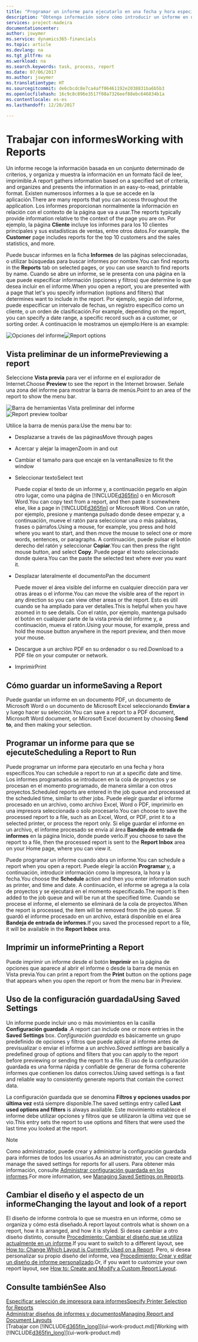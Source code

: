 ```yaml
---
title: "Programar un informe para ejecutarlo en una fecha y hora específicos | Documentos de Microsoft"
description: "Obtenga información sobre cómo introducir un informe en una cola de proyectos y programarlo para que se procesa en una fecha y hora específicas."
services: project-madeira
documentationcenter: 
author: jswymer
ms.service: dynamics365-financials
ms.topic: article
ms.devlang: na
ms.tgt_pltfrm: na
ms.workload: na
ms.search.keywords: task, process, report
ms.date: 07/06/2017
ms.author: jswymer
ms.translationtype: HT
ms.sourcegitcommit: de6cbcdc8e7ca4aff06461192e2038831ba6b5b3
ms.openlocfilehash: 16c9c8c896e3517f08a7326eef88ebc646834b1a
ms.contentlocale: es-es
ms.lasthandoff: 12/20/2017

---
```

# <a name="working-with-reports"></a><span data-ttu-id="5ccd4-103">Trabajar con informes</span><span class="sxs-lookup"><span data-stu-id="5ccd4-103">Working with Reports</span></span>
<span data-ttu-id="5ccd4-104">Un informe recoge la información basada en un conjunto determinado de criterios, y organiza y muestra la información en un formato fácil de leer, imprimible.</span><span class="sxs-lookup"><span data-stu-id="5ccd4-104">A report gathers information based on a specified set of criteria, and organizes and presents the information in an easy-to-read, printable format.</span></span> <span data-ttu-id="5ccd4-105">Existen numerosos informes a la que se accede en la aplicación.</span><span class="sxs-lookup"><span data-stu-id="5ccd4-105">There are many reports that you can access throughout the application.</span></span> <span data-ttu-id="5ccd4-106">Los informes proporcionan normalmente la información en relación con el contexto de la página que va a usar.</span><span class="sxs-lookup"><span data-stu-id="5ccd4-106">The reports typically provide information relative to the context of the page you are on.</span></span> <span data-ttu-id="5ccd4-107">Por ejemplo, la página **Cliente** incluye los informes para los 10 clientes principales y sus estadísticas de ventas, entre otros datos.</span><span class="sxs-lookup"><span data-stu-id="5ccd4-107">For example, the **Customer** page includes reports for the top 10 customers and the sales statistics, and more.</span></span>

<span data-ttu-id="5ccd4-108">Puede buscar informes en la ficha **Informes** de las páginas seleccionadas, o utilizar búsquedas para buscar informes por nombre.</span><span class="sxs-lookup"><span data-stu-id="5ccd4-108">You can find reports in the **Reports** tab on selected pages, or you can use search to find reports by name.</span></span> <span data-ttu-id="5ccd4-109">Cuando se abre un informe, se le presenta con una página en la que puede especificar información (opciones y filtros) que determine lo que desea incluir en el informe.</span><span class="sxs-lookup"><span data-stu-id="5ccd4-109">When you open a report, you are presented with a page that let's you specify information (options and filters) that determines want to include in the report.</span></span> <span data-ttu-id="5ccd4-110">Por ejemplo, según del informe, puede especificar un intervalo de fechas, un registro específico como un cliente, o un orden de clasificación.</span><span class="sxs-lookup"><span data-stu-id="5ccd4-110">For example, depending on the report, you can specify a date range, a specific record such as a customer, or sorting order.</span></span> <span data-ttu-id="5ccd4-111">A continuación le mostramos un ejemplo:</span><span class="sxs-lookup"><span data-stu-id="5ccd4-111">Here is an example:</span></span>

<span data-ttu-id="5ccd4-112">![Opciones del informe](media/report_options.png "Opciones del informe")</span><span class="sxs-lookup"><span data-stu-id="5ccd4-112">![Report options](media/report_options.png "Report options")</span></span>

## <a name="previewing-a-report"></a><span data-ttu-id="5ccd4-113">Vista preliminar de un informe</span><span class="sxs-lookup"><span data-stu-id="5ccd4-113">Previewing a report</span></span>
<span data-ttu-id="5ccd4-114">Seleccione **Vista previa** para ver el informe en el explorador de Internet.</span><span class="sxs-lookup"><span data-stu-id="5ccd4-114">Choose **Preview** to see the report in the Internet browser.</span></span> <span data-ttu-id="5ccd4-115">Señale una zona del informe para mostrar la barra de menús.</span><span class="sxs-lookup"><span data-stu-id="5ccd4-115">Point to an area of the report to show the menu bar.</span></span>  

<span data-ttu-id="5ccd4-116">![Barra de herramientas Vista preliminar del informe](media/report_viewer.png "Barra de herramientas Vista preliminar del informe")</span><span class="sxs-lookup"><span data-stu-id="5ccd4-116">![Report preview toolbar](media/report_viewer.png "Report preview toolbar")</span></span>

<span data-ttu-id="5ccd4-117">Utilice la barra de menús para:</span><span class="sxs-lookup"><span data-stu-id="5ccd4-117">Use the menu bar to:</span></span>

-   <span data-ttu-id="5ccd4-118">Desplazarse a través de las páginas</span><span class="sxs-lookup"><span data-stu-id="5ccd4-118">Move through pages</span></span>
-   <span data-ttu-id="5ccd4-119">Acercar y alejar la imagen</span><span class="sxs-lookup"><span data-stu-id="5ccd4-119">Zoom in and out</span></span>
-   <span data-ttu-id="5ccd4-120">Cambiar el tamaño para que encaje en la ventana</span><span class="sxs-lookup"><span data-stu-id="5ccd4-120">Resize to fit the window</span></span>
-   <span data-ttu-id="5ccd4-121">Seleccionar texto</span><span class="sxs-lookup"><span data-stu-id="5ccd4-121">Select text</span></span>

    <span data-ttu-id="5ccd4-122">Puede copiar el texto de un informe y, a continuación pegarlo en algún otro lugar, como una página de [!INCLUDE[d365fin](includes/d365fin_md.md)] o en Microsoft Word.</span><span class="sxs-lookup"><span data-stu-id="5ccd4-122">You can copy text from a report, and then paste it somewhere else, like a page in [!INCLUDE[d365fin](includes/d365fin_md.md)] or Microsoft Word.</span></span>  <span data-ttu-id="5ccd4-123">Con un ratón, por ejemplo, presione y mantenga pulsado donde desee empezar y, a continuación, mueve el ratón para seleccionar una o más palabras, frases o párrafos.</span><span class="sxs-lookup"><span data-stu-id="5ccd4-123">Using a mouse, for example, you press and hold where you want to start, and then move the mouse to select one or more words, sentences, or paragraphs.</span></span> <span data-ttu-id="5ccd4-124">A continuación, puede pulsar el botón derecho del ratón y seleccionar **Copiar**.</span><span class="sxs-lookup"><span data-stu-id="5ccd4-124">You can then press the right mouse button, and select **Copy**.</span></span> <span data-ttu-id="5ccd4-125">Puede pegar el texto seleccionado donde quiera.</span><span class="sxs-lookup"><span data-stu-id="5ccd4-125">You can the paste the selected text where ever you want it.</span></span>
-   <span data-ttu-id="5ccd4-126">Desplazar lateralmente el documento</span><span class="sxs-lookup"><span data-stu-id="5ccd4-126">Pan the document</span></span>

    <span data-ttu-id="5ccd4-127">Puede mover el área visible del informe en cualquier dirección para ver otras áreas o el informe.</span><span class="sxs-lookup"><span data-stu-id="5ccd4-127">You can move the visible area of the report in any direction so you can view other areas or the report.</span></span> <span data-ttu-id="5ccd4-128">Esto es útil cuando se ha ampliado para ver detalles.</span><span class="sxs-lookup"><span data-stu-id="5ccd4-128">This is helpful when you have zoomed in to see details.</span></span>  <span data-ttu-id="5ccd4-129">Con el ratón, por ejemplo, mantenga pulsado el botón en cualquier parte de la vista previa del informe y, a continuación, mueva el ratón.</span><span class="sxs-lookup"><span data-stu-id="5ccd4-129">Using your mouse, for example, press and hold the mouse button anywhere in the report preview, and then move your mouse.</span></span>

-   <span data-ttu-id="5ccd4-130">Descargue a un archivo PDF en su ordenador o su red.</span><span class="sxs-lookup"><span data-stu-id="5ccd4-130">Download to a PDF file on your computer or network.</span></span>
-   <span data-ttu-id="5ccd4-131">Imprimir</span><span class="sxs-lookup"><span data-stu-id="5ccd4-131">Print</span></span>


## <a name="saving-a-report"></a><span data-ttu-id="5ccd4-132">Cómo guardar un informe</span><span class="sxs-lookup"><span data-stu-id="5ccd4-132">Saving a Report</span></span>
<span data-ttu-id="5ccd4-133">Puede guardar un informe en un documento PDF, un documento de Microsoft Word o un documento de Microsoft Excel seleccionando **Enviar a** y luego hacer su selección.</span><span class="sxs-lookup"><span data-stu-id="5ccd4-133">You can save a report to a PDF document, Microsoft Word document, or Microsoft Excel document by choosing **Send to**, and then making your selection.</span></span>

## <a name="ScheduleReport"></a> <span data-ttu-id="5ccd4-134">Programar un informe para que se ejecute</span><span class="sxs-lookup"><span data-stu-id="5ccd4-134">Scheduling a Report to Run</span></span>
<span data-ttu-id="5ccd4-135">Puede programar un informe para ejecutarlo en una fecha y hora específicos.</span><span class="sxs-lookup"><span data-stu-id="5ccd4-135">You can schedule a report to run at a specific date and time.</span></span> <span data-ttu-id="5ccd4-136">Los informes programados se introducen en la cola de proyectos y se procesan en el momento programado, de manera similar a con otros proyectos.</span><span class="sxs-lookup"><span data-stu-id="5ccd4-136">Scheduled reports are entered in the job queue and processed at the scheduled time, similar to other jobs.</span></span> <span data-ttu-id="5ccd4-137">Puede elegir guardar el informe procesado en un archivo, como archivo Excel, Word o PDF, imprimirlo en una impresora seleccionada o solo procesarlo.</span><span class="sxs-lookup"><span data-stu-id="5ccd4-137">You can choose to save the processed report to a file, such as an Excel, Word, or PDF, print it to a selected printer, or process the report only.</span></span> <span data-ttu-id="5ccd4-138">Si elige guardar el informe en un archivo, el informe procesado se envía al área **Bandeja de entrada de informes** en la página Inicio, donde puede verlo.</span><span class="sxs-lookup"><span data-stu-id="5ccd4-138">If you choose to save the report to a file, then the processed report is sent to the **Report Inbox** area on your Home page, where you can view it.</span></span>

<span data-ttu-id="5ccd4-139">Puede programar un informe cuando abra un informe.</span><span class="sxs-lookup"><span data-stu-id="5ccd4-139">You can schedule a report when you open a report.</span></span> <span data-ttu-id="5ccd4-140">Puede elegir la acción **Programar** y, a continuación, introducir información como la impresora, la hora y la fecha.</span><span class="sxs-lookup"><span data-stu-id="5ccd4-140">You choose the **Schedule** action and then you enter information such as printer, and time and date.</span></span> <span data-ttu-id="5ccd4-141">A continuación, el informe se agrega a la cola de proyectos y se ejecutará en el momento especificado.</span><span class="sxs-lookup"><span data-stu-id="5ccd4-141">The report is then added to the job queue and will be run at the specified time.</span></span> <span data-ttu-id="5ccd4-142">Cuando se procese el informe, el elemento se eliminará de la cola de proyectos.</span><span class="sxs-lookup"><span data-stu-id="5ccd4-142">When the report is processed, the item will be removed from the job queue.</span></span> <span data-ttu-id="5ccd4-143">Si guardó el informe procesado en un archivo, estará disponible en el área **Bandeja de entrada de informes**.</span><span class="sxs-lookup"><span data-stu-id="5ccd4-143">If you saved the processed report to a file, it will be available in the **Report Inbox** area.</span></span>

## <a name="PrintReport"></a><span data-ttu-id="5ccd4-144">Imprimir un informe</span><span class="sxs-lookup"><span data-stu-id="5ccd4-144">Printing a Report</span></span>
<span data-ttu-id="5ccd4-145">Puede imprimir un informe desde el botón **Imprimir** en la página de opciones que aparece al abrir el informe o desde la barra de menús en Vista previa.</span><span class="sxs-lookup"><span data-stu-id="5ccd4-145">You can print a report from the **Print** button on the options page that appears when you open the report or from the menu bar in Preview.</span></span>

## <a name="using-saved-settings"></a><span data-ttu-id="5ccd4-146">Uso de la configuración guardada</span><span class="sxs-lookup"><span data-stu-id="5ccd4-146">Using Saved Settings</span></span>
<span data-ttu-id="5ccd4-147">Un informe puede incluir uno o más movimientos en la casilla **Configuración guardada** .</span><span class="sxs-lookup"><span data-stu-id="5ccd4-147">A report can include one or more entries in the **Saved Settings** box.</span></span> <span data-ttu-id="5ccd4-148">*Configuración guardada* es básicamente un grupo predefinido de opciones y filtros que puede aplicar al informe antes de previsualizar o enviar el informe a un archivo.</span><span class="sxs-lookup"><span data-stu-id="5ccd4-148">*Saved settings* are basically a predefined group of options and filters that you can apply to the report before previewing or sending the report to a file.</span></span> <span data-ttu-id="5ccd4-149">El uso de la configuración guardada es una forma rápida y confiable de generar de forma coherente informes que contienen los datos correctos.</span><span class="sxs-lookup"><span data-stu-id="5ccd4-149">Using saved settings is a fast and reliable way to consistently generate reports that contain the correct data.</span></span>

<span data-ttu-id="5ccd4-150">La configuración guardada que se denomina **Filtros y opciones usados por última vez** está siempre disponible.</span><span class="sxs-lookup"><span data-stu-id="5ccd4-150">The saved settings entry called **Last used options and filters** is always available.</span></span> <span data-ttu-id="5ccd4-151">Este movimiento establece el informe debe utilizar opciones y filtros que se utilizaron la última vez que se vio.</span><span class="sxs-lookup"><span data-stu-id="5ccd4-151">This entry sets the report to use options and filters that were used the last time you looked at the report.</span></span>

>[!NOTE]
><span data-ttu-id="5ccd4-152">Como administrador, puede crear y administrar la configuración guardada para informes de todos los usuarios.</span><span class="sxs-lookup"><span data-stu-id="5ccd4-152">As an administrator, you can create and manage the saved settings for reports for all users.</span></span> <span data-ttu-id="5ccd4-153">Para obtener más información, consulte [Administrar configuración guardada en los informes](reports-saving-reusing-settings.md).</span><span class="sxs-lookup"><span data-stu-id="5ccd4-153">For more information, see [Managing Saved Settings on Reports](reports-saving-reusing-settings.md).</span></span>

## <a name="changing-the-layout-and-look-of-a-report"></a><span data-ttu-id="5ccd4-154">Cambiar el diseño y el aspecto de un informe</span><span class="sxs-lookup"><span data-stu-id="5ccd4-154">Changing the layout and look of a report</span></span>
<span data-ttu-id="5ccd4-155">El diseño de informe controla lo que se muestra en un informe, cómo se organiza y cómo está diseñado.</span><span class="sxs-lookup"><span data-stu-id="5ccd4-155">A report layout controls what is shown on a report, how it is arranged, and how it is styled.</span></span> <span data-ttu-id="5ccd4-156">Si desea cambiar a otro diseño distinto, consulte [Procedimiento: Cambiar el diseño que se utiliza actualmente en un informe](ui-how-change-layout-currently-used-report.md).</span><span class="sxs-lookup"><span data-stu-id="5ccd4-156">If you want to switch to a different layout, see [How to: Change Which Layout is Currently Used on a Report](ui-how-change-layout-currently-used-report.md).</span></span> <span data-ttu-id="5ccd4-157">Pero, si desea personalizar su propio diseño del informe, vea [Procedimiento: Crear y editar un diseño de informe personalizado](ui-how-create-custom-report-layout.md).</span><span class="sxs-lookup"><span data-stu-id="5ccd4-157">Or, if you want to customize your own report layout, see [How to: Create and Modify a Custom Report Layout](ui-how-create-custom-report-layout.md).</span></span>

## <a name="see-also"></a><span data-ttu-id="5ccd4-158">Consulte también</span><span class="sxs-lookup"><span data-stu-id="5ccd4-158">See Also</span></span>
[<span data-ttu-id="5ccd4-159">Especificar selección de impresora para informes</span><span class="sxs-lookup"><span data-stu-id="5ccd4-159">Specify Printer Selection for Reports</span></span>](ui-specify-printer-selection-reports.md)  
[<span data-ttu-id="5ccd4-160">Administrar diseños de informes y documentos</span><span class="sxs-lookup"><span data-stu-id="5ccd4-160">Managing Report and Document Layouts</span></span>](ui-manage-report-layouts.md)  
<span data-ttu-id="5ccd4-161">[Trabajar con [!INCLUDE[d365fin_long](includes/d365fin_long_md.md)]](ui-work-product.md)</span><span class="sxs-lookup"><span data-stu-id="5ccd4-161">[Working with [!INCLUDE[d365fin_long](includes/d365fin_long_md.md)]](ui-work-product.md)</span></span>

